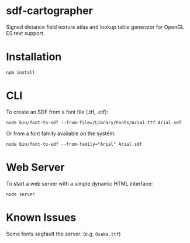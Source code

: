 # sdf-cartographer

Signed distance field texture atlas and lookup table generator for OpenGL ES text support.

# Installation

`npm install`

# CLI

To create an SDF from a font file (.ttf, .otf):

`node bin/font-to-sdf --from-file=/Library/Fonts/Arial.ttf Arial.sdf`

Or from a font family available on the system:

`node bin/font-to-sdf --from-family="Arial" Arial.sdf`

# Web Server

To start a web server with a simple dynamic HTML interface:

`node server`

# Known Issues

Some fonts segfault the server. (e.g. `Osaka.ttf`)
